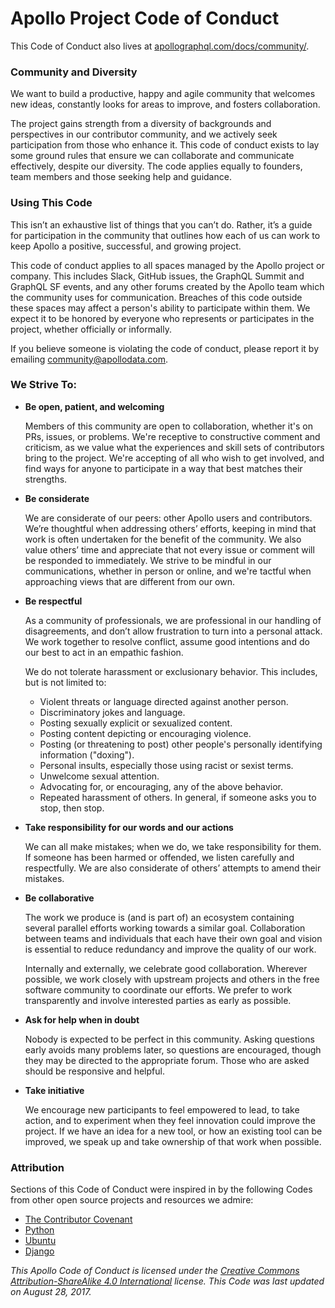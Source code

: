 # Apollo Project Code of Conduct

This Code of Conduct also lives at [apollographql.com/docs/community/](https://www.apollographql.com/docs/community/code-of-conduct.html).

### Community and Diversity

We want to build a productive, happy and agile community that welcomes new ideas, constantly looks for areas to improve, and fosters collaboration.

The project gains strength from a diversity of backgrounds and perspectives in our contributor community, and we actively seek participation from those who enhance it. This code of conduct exists to lay some ground rules that ensure we can collaborate and communicate effectively, despite our diversity. The code applies equally to founders, team members and those seeking help and guidance.

### Using This Code

This isn’t an exhaustive list of things that you can’t do. Rather, it’s a guide for participation in the community that outlines how each of us can work to keep Apollo a positive, successful, and growing project.

This code of conduct applies to all spaces managed by the Apollo project or company. This includes Slack, GitHub issues, the GraphQL Summit and GraphQL SF events, and any other forums created by the Apollo team which the community uses for communication. Breaches of this code outside these spaces may affect a person's ability to participate within them. We expect it to be honored by everyone who represents or participates in the project, whether officially or informally.

If you believe someone is violating the code of conduct, please report it by emailing [community@apollodata.com](mailto:community@apollostack.com).

### We Strive To:

- **Be open, patient, and welcoming**

  Members of this community are open to collaboration, whether it's on PRs, issues, or problems. We're receptive to constructive comment and criticism, as we value what the experiences and skill sets of contributors bring to the project. We're accepting of all who wish to get involved, and find ways for anyone to participate in a way that best matches their strengths.

- **Be considerate**

  We are considerate of our peers: other Apollo users and contributors. We’re thoughtful when addressing others’ efforts, keeping in mind that work is often undertaken for the benefit of the community. We also value others’ time and appreciate that not every issue or comment will be responded to immediately. We strive to be mindful in our communications, whether in person or online, and we're tactful when approaching views that are different from our own.

- **Be respectful**

  As a community of professionals, we are professional in our handling of disagreements, and don’t allow frustration to turn into a personal attack. We work together to resolve conflict, assume good intentions and do our best to act in an empathic fashion.

  We do not tolerate harassment or exclusionary behavior. This includes, but is not limited to:

  - Violent threats or language directed against another person.
  - Discriminatory jokes and language.
  - Posting sexually explicit or sexualized content.
  - Posting content depicting or encouraging violence.
  - Posting (or threatening to post) other people's personally identifying information ("doxing").
  - Personal insults, especially those using racist or sexist terms.
  - Unwelcome sexual attention.
  - Advocating for, or encouraging, any of the above behavior.
  - Repeated harassment of others. In general, if someone asks you to stop, then stop.

- **Take responsibility for our words and our actions**

  We can all make mistakes; when we do, we take responsibility for them. If someone has been harmed or offended, we listen carefully and respectfully. We are also considerate of others’ attempts to amend their mistakes.

- **Be collaborative**

  The work we produce is (and is part of) an ecosystem containing several parallel efforts working towards a similar goal. Collaboration between teams and individuals that each have their own goal and vision is essential to reduce redundancy and improve the quality of our work.

  Internally and externally, we celebrate good collaboration. Wherever possible, we work closely with upstream projects and others in the free software community to coordinate our efforts. We prefer to work transparently and involve interested parties as early as possible.

- **Ask for help when in doubt**

  Nobody is expected to be perfect in this community. Asking questions early avoids many problems later, so questions are encouraged, though they may be directed to the appropriate forum. Those who are asked should be responsive and helpful.

- **Take initiative**

  We encourage new participants to feel empowered to lead, to take action, and to experiment when they feel innovation could improve the project. If we have an idea for a new tool, or how an existing tool can be improved, we speak up and take ownership of that work when possible.

### Attribution

Sections of this Code of Conduct were inspired in by the following Codes from other open source projects and resources we admire:

- [The Contributor Covenant](http://contributor-covenant.org/version/1/4/)
- [Python](https://www.python.org/psf/codeofconduct/)
- [Ubuntu](http://www.ubuntu.com/about/about-ubuntu/conduct)
- [Django](https://www.djangoproject.com/conduct/)

_This Apollo Code of Conduct is licensed under the [Creative Commons Attribution-ShareAlike 4.0 International](https://creativecommons.org/licenses/by-sa/4.0/) license. This Code was last updated on August 28, 2017._
